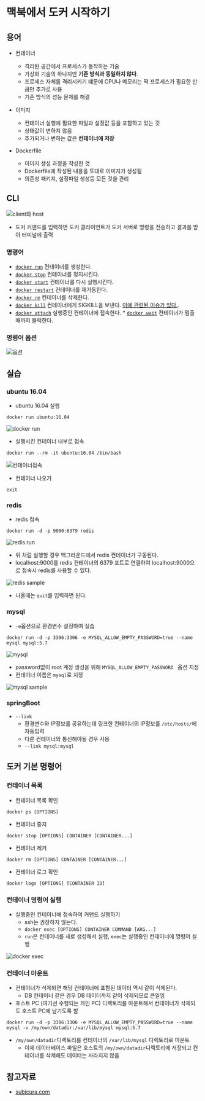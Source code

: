 # 맥북에서 도커 시작하기

## 용어
* 컨테이너
  * 격리된 공간에서 프로세스가 동작하는 기술
  * 가상화 기술의 하나지만 **기존 방식과 동일하지 않다**.
  * 프로세스 자체를 격리시키기 떄문에 CPU나 메모리는 딱 프로세스가 필요한 만큼만 추가로 사용
  * 기존 방식의 성능 문제를 해결

* 이미지 
  * 컨테이너 실행에 필요한 파일과 설정값 등을 포함하고 있는 것
  * 상태값이 변하지 않음 
  * 추가되거나 변하는 값은 **컨테이너에 저장**

* Dockerfile
  * 이미지 생성 과정을 작성한 것
  * Dockerfile에 작성된 내용을 토대로 이미지가 생성됨
  * 의존성 패키지, 설정파일 생성등 모든 것을 관리


## CLI

![client와 host](./images/client-host.png)

* 도커 커맨드를 입력하면 도커 클라이언트가 도커 서버로 명령을 전송하고 결과를 받아 터미널에 출력

### 명령어
* [`docker run`](http://docs.docker.io/en/latest/commandline/cli/#run) 컨테이너를 생성한다.
* [`docker stop`](http://docs.docker.io/en/latest/commandline/cli/#stop) 컨테이너를 정지시킨다.
* [`docker start`](http://docs.docker.io/en/latest/commandline/cli/#start) 컨테이너를 다시 실행시킨다. 
* [`docker restart`](http://docs.docker.io/en/latest/commandline/cli/#restart) 컨테이너를 재가동한다.
* [`docker rm`](http://docs.docker.io/en/latest/commandline/cli/#rm) 컨테이너를 삭제한다.
* [`docker kill`](http://docs.docker.io/en/latest/commandline/cli/#kill) 컨테이너에게 SIGKILL을 보낸다.  [이에 관련된 이슈가 있다.](https://github.com/dotcloud/docker/issues/197).
* [`docker attach`](http://docs.docker.io/en/latest/commandline/cli/#attach) 실행중인 컨테이너에 접속한다. * [`docker wait`](http://docs.docker.io/en/latest/commandline/cli/#wait) 컨테이너가 멈출 때까지 블럭한다.

### 명령어 옵션

![옵션](./images/옵션.png)

## 실습

### ubuntu 16.04

* ubuntu 16.04 실행

```
docker run ubuntu:16.04
```

![docker run](./images/docker-run.png)

* 실행시킨 컨테이너 내부로 접속

```
docker run --rm -it ubuntu:16.04 /bin/bash
```

![컨테이너접속](./images/컨테이너접속.png)

* 컨테이너 나오기

```
exit
```

### redis
* redis 접속

```
docker run -d -p 9000:6379 redis
```

![redis run](./images/redis.png)

* 위 처럼 실행할 경우 백그라운드에서 redis 컨테이너가 구동된다.
* localhost:9000를 redis 컨테이너의 6379 포트로 연결하여 localhost:9000으로 접속시 redis를 사용할 수 있다.

![redis sample](./images/redis-sample.png)

* 나올때는 ```quit```를 입력하면 된다.

### mysql
* ```-e```옵션으로 환경변수 설정하여 실습

```
docker run -d -p 3306:3306 -e MYSQL_ALLOW_EMPTY_PASSWORD=true --name mysql mysql:5.7
```

![mysql](./images/mysql.png)

* password없이 root 계정 생성을 위해 ```MYSQL_ALLOW_EMPTY_PASSWORD ``` 옵션 지정
* 컨테이너 이름은 ```mysql```로 지정

![mysql sample](./images/mysql-sample.png)

### springBoot
* ```--link```
  * 환경변수와 IP정보를 공유하는데 링크한 컨테이너의 IP정보를 ```/etc/hosts/```에 자동입력
  * 다른 컨테이너와 통신해야될 경우 사용
  * ```--link mysql:mysql```

## 도커 기본 명령어

### 컨테이너 목록
* 컨테이너 목록 확인

```
docker ps [OPTIONS]
```

* 컨테이너 중지

```
docker stop [OPTIONS] CONTAINER [CONTAINER...]
```

* 컨테이너 제거

```
docker rm [OPTIONS] CONTAINER [CONTAINER...]
```

* 컨테이너 로그 확인

```
docker logs [OPTIONS] [CONTAINER ID]
```

### 컨테이너 명령어 실행
* 실행중인 컨테이너에 접속하여 커맨드 실행하기
  * ssh는 권장하지 않는다.
  * ```docker exec [OPTIONS] CONTAINER COMMAND [ARG...]```
  * ```run```은 컨테이너를 새로 생성해서 실행, ```exec```는 실행중인 컨테이너에 명령어 실행

![docker exec](./images/docker-exec.png)

### 컨테이너 마운트
* 컨테이너가 삭제되면 해당 컨테이너에 포함된 데이터 역시 같이 삭제된다.
  * DB 컨테이너 같은 경우 DB 데이터까지 같이 삭제되므로 큰일임
* 호스트 PC (여기선 수행되는 개인 PC) 디렉토리를 마운트해서 컨테이너가 삭제되도 호스트 PC에 남기도록 함

```
docker run -d -p 3306:3306 -e MYSQL_ALLOW_EMPTY_PASSWORD=true --name mysql -v /my/own/datadir:/var/lib/mysql mysql:5.7
```

* ```/my/own/datadir```디렉토리를 컨테이너의 ```/var/lib/mysql``` 디렉토리로 마운트
  * 이제 데이터베이스 파일은 호스트의 ```/my/own/datadir```디렉토리에 저장되고 컨테이너를 삭제해도 데이터는 사라지지 않음
  
  
## 참고자료
* [subicura.com](https://subicura.com/2017/01/19/docker-guide-for-beginners-1.html)